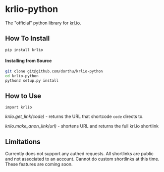 # krlio-python

The "official" python library for [krl.io](krl.io).

## How To Install

`pip install krlio`

#### Installing from Source

```bash
git clone git@github.com/dorthu/krlio-python
cd krlio-python
python3 setup.py install
```

## How to Use

`import krlio`

*krlio.get_link(code)* - returns the URL that shortcode `code` directs to.

*krlio.make_anon_link(url)* - shortens URL and returns the full krl.io shortlink

## Limitations

Currently does not support any authed requests.  All shortlinks are public and
not associated to an account.  Cannot do custom shortlinks at this time.  These
features are coming soon.
